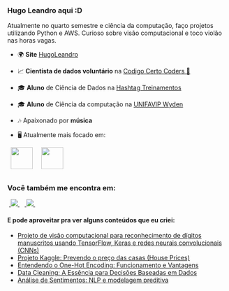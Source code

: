 ### Hugo Leandro aqui :D
Atualmente no quarto semestre e ciência da computação, faço projetos utilizando Python e AWS. Curioso sobre visão computacional e toco violão nas horas vagas.

- 🌍 **Site**  [HugoLeandro](https://hugoleandro.up.railway.app/)

- 📈 **Cientista de dados voluntário** na [Codigo Certo Coders 🚀]([https://www.linkedin.com/company/codigocertocoders/posts/?feedView=all])
- 🎓 **Aluno** de Ciência de Dados na [Hashtag Treinamentos](https://www.hashtagtreinamentos.com/)
- 🎓 **Aluno** de Ciência da computação na [UNIFAVIP Wyden](https://www.wyden.com.br/)
- 🎶 Apaixonado por **música**

- 🖥️ Atualmente mais focado em:
<div style="display: inline">
  &nbsp;&nbsp;<img width='50' height='50' src="https://cdn.jsdelivr.net/gh/devicons/devicon/icons/python/python-original.svg" />&nbsp;&nbsp;
  &nbsp;&nbsp;<img width='50' height='50' src="https://upload.wikimedia.org/wikipedia/commons/9/93/Amazon_Web_Services_Logo.svg" />&nbsp;&nbsp;&nbsp;


</div> 

##

### Você também me encontra em:

&nbsp;<a href="https://www.linkedin.com/in/hugo-leandro-85b229169/">
  <img src="https://img.shields.io/badge/linkedin-%230077B5.svg?style=for-the-badge&logo=linkedin&logoColor=white">
</a>&nbsp;
&nbsp;<a href="https://medium.com/@leandrolimahugo">
  <img src="https://img.shields.io/badge/Medium-12100E?style=for-the-badge&logo=medium&logoColor=white">
</a>&nbsp;


#### E pode aproveitar pra ver alguns conteúdos que eu criei:

- <a href="https://github.com/HugoLeandro/Projeto_MNIST">
    Projeto de visão computacional para reconhecimento de dígitos manuscritos usando TensorFlow, Keras e redes neurais convolucionais (CNNs)
  </a>
  
- <a href="https://github.com/HugoLeandro/House-Prices">
    Projeto Kaggle: Prevendo o preço das casas (House Prices)
  </a>
  
- <a href="https://medium.com/@leandrolimahugo/entendendo-o-one-hot-encoding-funcionamento-e-vantagens-e93ff3a5efe6">
    Entendendo o One-Hot Encoding: Funcionamento e Vantagens
  </a>

- <a href="https://medium.com/@leandrolimahugo/data-cleaning-a-ess%C3%AAncia-para-decis%C3%B5es-baseadas-em-dados-f200a6d342a6">
    Data Cleaning: A Essência para Decisões Baseadas em Dados
  </a>

- <a href="https://github.com/HugoLeandro/TrilhaFinalDados/tree/7a611bb34251ace69c048f4d6590bdd6f5986dc8/Trilha_2-Codigo-Certo#DistriSentimentos">
    Análise de Sentimentos: NLP e modelagem preditiva
  </a>



